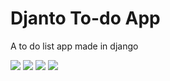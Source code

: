 # Djanto To-do App
A to do list app made in django 

![](https://imgur.com/UgD5MDG.png)
![](https://imgur.com/tPwTsHC.png)
![](https://imgur.com/7pXqfwt.png)
![](https://imgur.com/1fCu65J.png)
